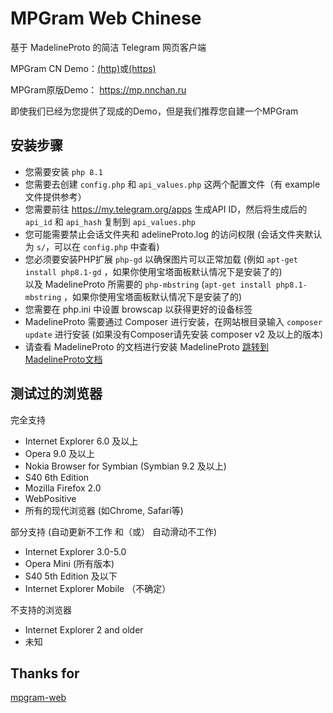 # MPGram Web Chinese
基于 MadelineProto 的简洁 Telegram 网页客户端

MPGram CN Demo：<a href="http://mpcn.bangumi.cyou">(http)</a>或<a href="https://mpcn.bangumi.cyou">(https)</a>

MPGram原版Demo： <a href="https://mp.nnchan.ru/">https://mp.nnchan.ru</a>

即使我们已经为您提供了现成的Demo，但是我们推荐您自建一个MPGram

## 安装步骤
- 您需要安装 `php 8.1`
- 您需要去创建 `config.php` 和 `api_values.php` 这两个配置文件（有 example 文件提供参考）
- 您需要前往 <a href="https://my.telegram.org/apps">https://my.telegram.org/apps</a> 生成API ID，然后将生成后的 `api_id` 和 `api_hash` 复制到 `api_values.php`
- 您可能需要禁止会话文件夹和 adelineProto.log 的访问权限 (会话文件夹默认为 `s/`，可以在 `config.php` 中查看)
- 您必须要安装PHP扩展 `php-gd` 以确保图片可以正常加载 (例如 `apt-get install php8.1-gd` ，如果你使用宝塔面板默认情况下是安装了的)<br>
以及 MadelineProto 所需要的 `php-mbstring` (`apt-get install php8.1-mbstring` ，如果你使用宝塔面板默认情况下是安装了的)
- 您需要在 php.ini 中设置 browscap 以获得更好的设备标签
- MadelineProto 需要通过 Composer 进行安装，在网站根目录输入 `composer update` 进行安装 (如果没有Composer请先安装 composer v2 及以上的版本)
- 请查看 MadelineProto 的文档进行安装 MadelineProto <a href="https://docs.madelineproto.xyz/docs/INSTALLATION.html">跳转到 MadelineProto文档</a>

## 测试过的浏览器
完全支持
- Internet Explorer 6.0 及以上
- Opera 9.0 及以上
- Nokia Browser for Symbian (Symbian 9.2 及以上)
- S40 6th Edition
- Mozilla Firefox 2.0
- WebPositive
- 所有的现代浏览器 (如Chrome, Safari等)

部分支持 (自动更新不工作 和（或） 自动滑动不工作)
- Internet Explorer 3.0-5.0
- Opera Mini (所有版本)
- S40 5th Edition 及以下
- Internet Explorer Mobile （不确定）

不支持的浏览器
- Internet Explorer 2 and older
- 未知

## Thanks for
[mpgram-web](https://github.com/shinovon/mpgram-web)